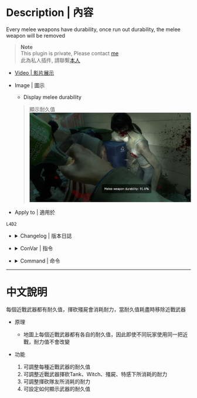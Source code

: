 # Description | 內容
Every melee weapons have durability, once run out durability, the melee weapon will be removed

> __Note__ <br/>
This plugin is private, Please contact [me](https://github.com/fbef0102/Game-Private_Plugin#私人插件列表-private-plugins-list)<br/>
此為私人插件, 請聯繫[本人](https://github.com/fbef0102/Game-Private_Plugin#私人插件列表-private-plugins-list)

* [Video | 影片展示](https://youtu.be/8jsq8NT08S8)

* Image | 圖示
	* Display melee durability
    > 顯示耐久值
	<br/>![l4d2_melee_durability_1](image/l4d2_melee_durability_1.jpg)

* Apply to | 適用於
```
L4D2
```

* <details><summary>Changelog | 版本日誌</summary>

    * v1.0 (2022-11-06)
	    * Initial Release
</details>

* <details><summary>ConVar | 指令</summary>

    * cfg/sourcemod/l4d2_melee_durability.cfg
	```php
    // Changes how message displays. (0: Disable, 1:In chat, 2: In Hint Box, 3: In center text)
    l4d2_melee_durability_announce_type "2"

    // 0=Permanent durability, durability of Baseball Bat.
    l4d2_melee_durability_baseball_bat "2800"

    // How much durability does it cost when melee Common Infected. (0: No Cost)
    l4d2_melee_durability_common_cost "50"

    // 0=Permanent durability, durability of Cricket Bat.
    l4d2_melee_durability_cricket_bat "3000"

    // 0=Permanent durability, durability of Crowbar.
    l4d2_melee_durability_crowbar "3300"

    // 0=Permanent durability, durability of Electric Guitar.
    l4d2_melee_durability_electric_guitar "2900"

    // 0=Plugin off, 1=Plugin on.
    l4d2_melee_durability_enable "1"

    // How much durability does it cost when melee objects. (doors, boxes, items, chairs, tables, etc.)
    l4d2_melee_durability_entity_cost "5"

    // 0=Permanent durability, durability of Fire Axe.
    l4d2_melee_durability_fireaxe "3500"

    // 0=Permanent durability, durability of Frying Pan.
    l4d2_melee_durability_frying_pan "2500"

    // 0=Permanent durability, durability of Golf Club.
    l4d2_melee_durability_golfclub "3000"

    // How much durability does it cost when melee Special Infected. (0: No Cost)
    l4d2_melee_durability_infected_cost "100"

    // 0=Permanent durability, durability of Katana.
    l4d2_melee_durability_katana "3700"

    // 0=Permanent durability, durability of Knife.
    l4d2_melee_durability_knife "3400"

    // 0=Permanent durability, durability of Machete.
    l4d2_melee_durability_machete "4000"

    // 0=Permanent durability, durability of Pitchfork.
    l4d2_melee_durability_pitchfork "3100"

    // Secondary weapon given to survivor after run out of melee durability. (1: Pistol, 2: Dual Pistol, 3: Magnum)
    l4d2_melee_durability_secondary_weapon "1"

    // 0=Permanent durability, durability of shovel.
    l4d2_melee_durability_shovel "2900"

    // How much durability does it cost when melee Survivor. (0: No Cost)
    l4d2_melee_durability_survivor_cost "10"

    // How much durability does it cost when melee Tank. (0: No Cost)
    l4d2_melee_durability_tank_cost "200"

    // 0=Permanent durability, durability of Tonfa.
    l4d2_melee_durability_tonfa "2600"

    // 0=Permanent durability, durability of unknown melee weapon (Custom Third Party Melee).
    l4d2_melee_durability_unknown "3000"

    // How much durability does it cost when melee Witch. (0: No Cost)
    l4d2_melee_durability_witch_cost "150"
	```
</details>

* <details><summary>Command | 命令</summary>
    None
</details>

- - - -
# 中文說明
每個近戰武器都有耐久值，揮砍殭屍會消耗耐力，當耐久值耗盡時移除近戰武器

* 原理
    * 地圖上每個近戰武器都有各自的耐久值，因此即使不同玩家使用同一把近戰，耐力值不會改變

* 功能
	1. 可調整每種近戰武器的耐久值
    2. 可調整近戰武器揮砍Tank、Witch、殭屍、特感下所消耗的耐力
    3. 可調整揮砍隊友所消耗的耐力
    4. 可設定如何顯示武器的耐久值




